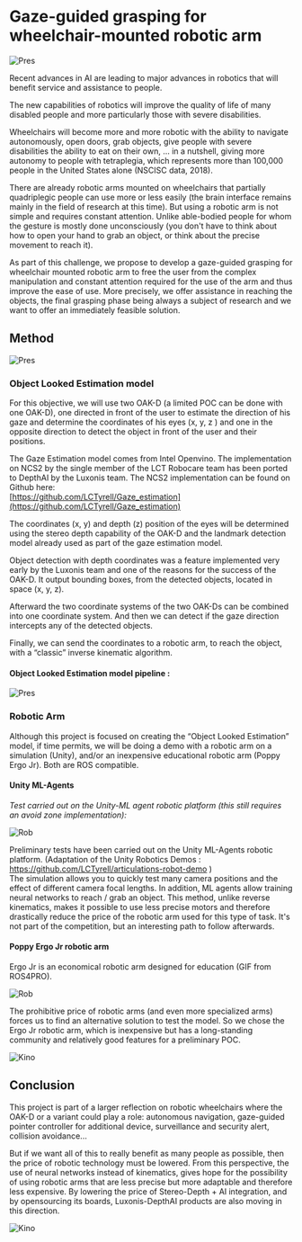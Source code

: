 # Gaze-guided grasping for wheelchair-mounted robotic arm

![Pres](Utils/WMRA_pres.jpg)

Recent advances in AI are leading to major advances in robotics that will benefit service and assistance to people.

The new capabilities of robotics will improve the quality of life of many disabled people and more particularly those with severe disabilities.

Wheelchairs will become more and more robotic with the ability to navigate autonomously, open doors, grab objects, give people with severe disabilities the ability to eat on their own, ... in a nutshell, giving more autonomy to people with tetraplegia, which represents more than 100,000 people in the United States alone (NSCISC data, 2018).

There are already robotic arms mounted on wheelchairs that partially quadriplegic people can use more or less easily (the brain interface remains mainly in the field of research at this time). But using a robotic arm is not simple and requires constant attention. Unlike able-bodied people for whom the gesture is mostly done unconsciously (you don't have to think about how to open your hand to grab an object, or think about the precise movement to reach it).

As part of this challenge, we propose to develop a gaze-guided grasping for wheelchair mounted robotic arm to free the user from the complex manipulation and constant attention required for the use of the arm and thus improve the ease of use. More precisely, we offer assistance in reaching the objects, the final grasping phase being always a subject of research and we want to offer an immediately feasible solution.

## Method  

![Pres](Utils/WMR-arm.jpeg)

### Object Looked Estimation model  

For this objective, we will use two OAK-D (a limited POC can be done with one OAK-D), one directed in front of the user to estimate the direction of his gaze and determine the coordinates of his eyes (x, y, z ) and one in the opposite direction to detect the object in front of the user and their positions.

The Gaze Estimation model comes from Intel Openvino. The implementation on NCS2 by the single member of the LCT Robocare team has been ported to DepthAI by the Luxonis team. The NCS2 implementation can be found on Github here:  
[https://github.com/LCTyrell/Gaze_estimation](https://github.com/LCTyrell/Gaze_estimation)

The coordinates (x, y) and depth (z) position of the eyes will be determined using the stereo depth capability of the OAK-D and the landmark detection model already used as part of the gaze estimation model.

Object detection with depth coordinates was a feature implemented very early by the Luxonis team and one of the reasons for the success of the OAK-D. It output bounding boxes, from the detected objects, located in space (x, y, z).

Afterward the two coordinate systems of the two OAK-Ds can be combined into one coordinate system. And then we can detect if the gaze direction intercepts any of the detected objects.

Finally, we can send the coordinates to a robotic arm, to reach the object, with a “classic” inverse kinematic algorithm.

#### Object Looked Estimation model pipeline :
![Pres](Utils/WMRA_diag.jpeg)

### Robotic Arm

Although this project is focused on creating the “Object Looked Estimation” model, if time permits, we will be doing a demo with a robotic arm on a simulation (Unity), and/or an inexpensive educational robotic arm (Poppy Ergo Jr). Both are ROS compatible.

#### Unity ML-Agents
*Test carried out on the Unity-ML agent robotic platform (this still requires an avoid zone implementation):*  

![Rob](Utils/WMArm.gif )

Preliminary tests have been carried out on the Unity ML-Agents robotic platform. (Adaptation of the Unity Robotics Demos : https://github.com/LCTyrell/articulations-robot-demo )  
The simulation allows you to quickly test many camera positions and the effect of different camera focal lengths.
In addition, ML agents allow training neural networks to reach / grab an object. This method, unlike reverse kinematics, makes it possible to use less precise motors and therefore drastically reduce the price of the robotic arm used for this type of task.
It's not part of the competition, but an interesting path to follow afterwards.

#### Poppy Ergo Jr robotic arm
Ergo Jr is an economical robotic arm designed for education (GIF from ROS4PRO).

![Rob](Utils/MoveIt.gif )

The prohibitive price of robotic arms (and even more specialized arms) forces us to find an alternative solution to test the model. So we chose the Ergo Jr robotic arm, which is inexpensive but has a long-standing community and relatively good features for a preliminary POC.

![Kino](Utils/price.png )

## Conclusion

This project is part of a larger reflection on robotic wheelchairs where the OAK-D or a variant could play a role: autonomous navigation, gaze-guided pointer controller for additional device, surveillance and security alert, collision avoidance...  

But if we want all of this to really benefit as many people as possible, then the price of robotic technology must be lowered. From this perspective, the use of neural networks instead of kinematics, gives hope for the possibility of using robotic arms that are less precise but more adaptable and therefore less expensive. By lowering the price of Stereo-Depth + AI integration, and by opensourcing its boards, Luxonis-DepthAI products are also moving in this direction.

![Kino](Utils/kinova-WMRA.jpeg )
